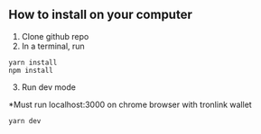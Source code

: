 ## How to install on your computer 

1. Clone github repo
2. In a terminal, run 

```
yarn install 
npm install
```

3. Run dev mode

*Must run localhost:3000 on chrome browser with tronlink wallet

```
yarn dev
```
